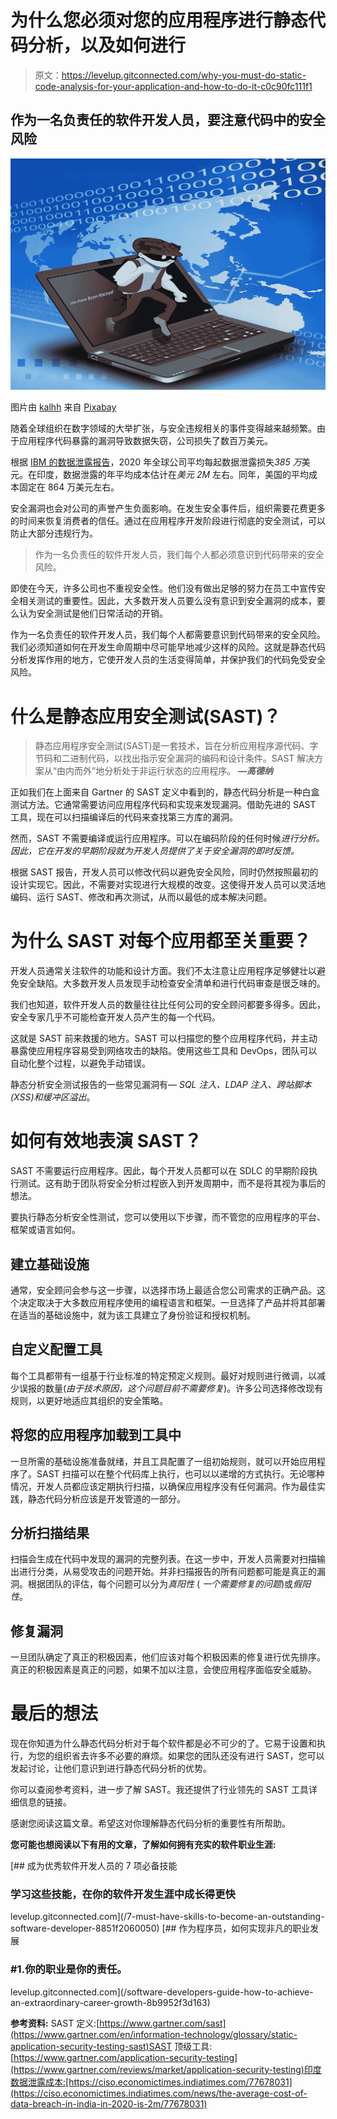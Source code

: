 # 为什么您必须对您的应用程序进行静态代码分析，以及如何进行

> 原文：<https://levelup.gitconnected.com/why-you-must-do-static-code-analysis-for-your-application-and-how-to-do-it-c0c90fc111f1>

## 作为一名负责任的软件开发人员，要注意代码中的安全风险

![](img/404f477448353e857e9febc8d928bc37.png)

图片由 [kalhh](https://pixabay.com/users/kalhh-86169/?utm_source=link-attribution&utm_medium=referral&utm_campaign=image&utm_content=1500929) 来自 [Pixabay](https://pixabay.com/?utm_source=link-attribution&utm_medium=referral&utm_campaign=image&utm_content=1500929)

随着全球组织在数字领域的大举扩张，与安全违规相关的事件变得越来越频繁。由于应用程序代码暴露的漏洞导致数据失窃，公司损失了数百万美元。

根据 [IBM 的数据泄露报告](https://www.ibm.com/security/digital-assets/cost-data-breach-report/)，2020 年全球公司平均每起数据泄露损失*385 万*美元。在印度，数据泄露的年平均成本估计在*美元 2M* 左右。同年，美国的平均成本固定在 864 万美元左右。

安全漏洞也会对公司的声誉产生负面影响。在发生安全事件后，组织需要花费更多的时间来恢复消费者的信任。通过在应用程序开发阶段进行彻底的安全测试，可以防止大部分违规行为。

> 作为一名负责任的软件开发人员，我们每个人都必须意识到代码带来的安全风险。

即使在今天，许多公司也不重视安全性。他们没有做出足够的努力在员工中宣传安全相关测试的重要性。因此，大多数开发人员要么没有意识到安全漏洞的成本，要么认为安全测试是他们日常活动的开销。

作为一名负责任的软件开发人员，我们每个人都需要意识到代码带来的安全风险。我们必须知道如何在开发生命周期中尽可能早地减少这样的风险。这就是静态代码分析发挥作用的地方，它使开发人员的生活变得简单，并保护我们的代码免受安全风险。

# 什么是静态应用安全测试(SAST)？

> 静态应用程序安全测试(SAST)是一套技术，旨在分析应用程序源代码、字节码和二进制代码，以找出指示安全漏洞的编码和设计条件。SAST 解决方案从“由内而外”地分析处于非运行状态的应用程序。 ***—高德纳***

正如我们在上面来自 Gartner 的 SAST 定义中看到的，静态代码分析是一种白盒测试方法。它通常需要访问应用程序代码和实现来发现漏洞。借助先进的 SAST 工具，现在可以扫描编译后的代码来查找第三方库的漏洞。

然而，SAST 不需要编译或运行应用程序。可以在编码阶段的任何时候*进行分析。因此，它在开发的早期阶段就为开发人员提供了关于安全漏洞的即时反馈。*

根据 SAST 报告，开发人员可以修改代码以避免安全风险，同时仍然按照最初的设计实现它。因此，不需要对实现进行大规模的改变。这使得开发人员可以灵活地编码、运行 SAST、修改和再次测试，从而以最低的成本解决问题。

# 为什么 SAST 对每个应用都至关重要？

开发人员通常关注软件的功能和设计方面。我们不太注意让应用程序足够健壮以避免安全缺陷。大多数开发人员发现手动检查安全清单和进行代码审查是很乏味的。

我们也知道，软件开发人员的数量往往比任何公司的安全顾问都要多得多。因此，安全专家几乎不可能检查开发人员产生的每一个代码。

这就是 SAST 前来救援的地方。SAST 可以扫描您的整个应用程序代码，并主动暴露使应用程序容易受到网络攻击的缺陷。使用这些工具和 DevOps，团队可以自动化整个过程，以避免手动错误。

静态分析安全测试报告的一些常见漏洞有— *SQL 注入、LDAP 注入、跨站脚本(XSS)和缓冲区溢出*。

# 如何有效地表演 SAST？

SAST 不需要运行应用程序。因此，每个开发人员都可以在 SDLC 的早期阶段执行测试。这有助于团队将安全分析过程嵌入到开发周期中，而不是将其视为事后的想法。

要执行静态分析安全性测试，您可以使用以下步骤，而不管您的应用程序的平台、框架或语言如何。

## 建立基础设施

通常，安全顾问会参与这一步骤，以选择市场上最适合您公司需求的正确产品。这个决定取决于大多数应用程序使用的编程语言和框架。一旦选择了产品并将其部署在适当的基础设施中，就为该工具建立了身份验证和授权机制。

## 自定义配置工具

每个工具都带有一组基于行业标准的特定预定义规则。最好对规则进行微调，以减少误报的数量(*由于技术原因，这个问题目前不需要修复*)。许多公司选择修改现有规则，以更好地适应其组织的安全策略。

## 将您的应用程序加载到工具中

一旦所需的基础设施准备就绪，并且工具配置了一组初始规则，就可以开始应用程序了。SAST 扫描可以在整个代码库上执行，也可以以递增的方式执行。无论哪种情况，开发人员都应该定期执行扫描，以确保应用程序没有任何漏洞。作为最佳实践，静态代码分析应该是开发管道的一部分。

## 分析扫描结果

扫描会生成在代码中发现的漏洞的完整列表。在这一步中，开发人员需要对扫描输出进行分类，从易受攻击的问题开始。并非扫描报告的所有问题都可能是真正的漏洞。根据团队的评估，每个问题可以分为*真阳性* ( *一个需要修复的问题*)或*假阳性*。

## 修复漏洞

一旦团队确定了真正的积极因素，他们应该对每个积极因素的修复进行优先排序。真正的积极因素是真正的问题，如果不加以注意，会使应用程序面临安全威胁。

# 最后的想法

现在你知道为什么静态代码分析对于每个软件都是必不可少的了。它易于设置和执行，为您的组织省去许多不必要的麻烦。如果您的团队还没有进行 SAST，您可以发起讨论，让他们意识到进行静态代码分析的优势。

你可以查阅参考资料，进一步了解 SAST。我还提供了行业领先的 SAST 工具详细信息的链接。

感谢您阅读这篇文章。希望这对你理解静态代码分析的重要性有所帮助。

**您可能也想阅读以下有用的文章，了解如何拥有充实的软件职业生涯:**

[](/7-must-have-skills-to-become-an-outstanding-software-developer-8851f2060050) [## 成为优秀软件开发人员的 7 项必备技能

### 学习这些技能，在你的软件开发生涯中成长得更快

levelup.gitconnected.com](/7-must-have-skills-to-become-an-outstanding-software-developer-8851f2060050) [](/software-developers-guide-how-to-achieve-an-extraordinary-career-growth-8b9952f3d163) [## 作为程序员，如何实现非凡的职业发展

### #1.你的职业是你的责任。

levelup.gitconnected.com](/software-developers-guide-how-to-achieve-an-extraordinary-career-growth-8b9952f3d163) 

**参考资料:** SAST 定义:[https://www.gartner.com/sast](https://www.gartner.com/en/information-technology/glossary/static-application-security-testing-sast)SAST 顶级工具:[https://www.gartner.com/application-security-testing](https://www.gartner.com/reviews/market/application-security-testing)印度数据泄露成本:[https://ciso.economictimes.indiatimes.com/77678031](https://ciso.economictimes.indiatimes.com/news/the-average-cost-of-data-breach-in-india-in-2020-is-2m/77678031)